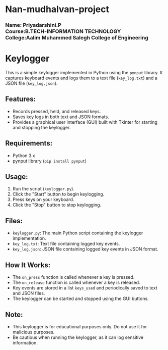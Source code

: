 # Nan-mudhalvan-project
<h3>Name: Priyadarshini.P<br>
Course:B.TECH-INFORMATION TECHNOLOGY<br>
College:Aalim Muhammed Salegh College of Engineering</h3>

# Keylogger

This is a simple keylogger implemented in Python using the `pynput` library. It captures keyboard events and logs them to a text file (`key_log.txt`) and a JSON file (`key_log.json`).

## Features:
- Records pressed, held, and released keys.
- Saves key logs in both text and JSON formats.
- Provides a graphical user interface (GUI) built with Tkinter for starting and stopping the keylogger.

## Requirements:
- Python 3.x
- pynput library (`pip install pynput`)

## Usage:
1. Run the script (`keylogger.py`).
2. Click the "Start" button to begin keylogging.
3. Press keys on your keyboard.
4. Click the "Stop" button to stop keylogging.

## Files:
- `keylogger.py`: The main Python script containing the keylogger implementation.
- `key_log.txt`: Text file containing logged key events.
- `key_log.json`: JSON file containing logged key events in JSON format.

## How It Works:
- The `on_press` function is called whenever a key is pressed.
- The `on_release` function is called whenever a key is released.
- Key events are stored in a list `keys_used` and periodically saved to text and JSON files.
- The keylogger can be started and stopped using the GUI buttons.

## Note:
- This keylogger is for educational purposes only. Do not use it for malicious purposes.
- Be cautious when running the keylogger, as it can log sensitive information.
